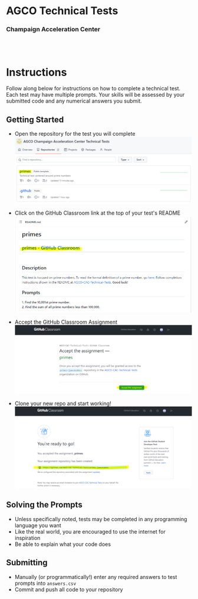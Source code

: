 # AGCO Technical Tests
### Champaign Acceleration Center

<br>
<br>

# Instructions
Follow along below for instructions on how to complete a technical test. Each test may have multiple prompts. Your skills will be assessed by your submitted code and any numerical answers you submit.

## Getting Started
* Open the repository for the test you will complete
![Github Classroom Link Example](static/Repository%20Example.PNG)

* Click on the GitHub Classroom link at the top of your test's README
![Github Classroom Link Example](static/GitHub%20Classroom%20Link.PNG)

* Accept the GitHub Classroom Assignment
![Accept Assignment](static/Accept%20Assignment.PNG)

* Clone your new repo and start working!
![Clone Repo](static/Assignment%20Repo%20Link.PNG)


## Solving the Prompts
* Unless specifically noted, tests may be completed in any programming language you want
* Like the real world, you are encouraged to use the internet for inspiration
* Be able to explain what your code does

## Submitting
* Manually (or programmatically!) enter any required answers to test prompts into `answers.csv`
* Commit and push all code to your repository

